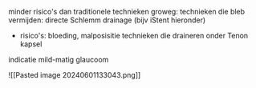 minder risico's dan traditionele technieken
groweg:
technieken die bleb vermijden: directe Schlemm drainage (bijv iStent hieronder)
- risico's: bloeding, malposisitie
technieken die draineren onder Tenon kapsel

indicatie mild-matig glaucoom

![[Pasted image 20240601133043.png]]

